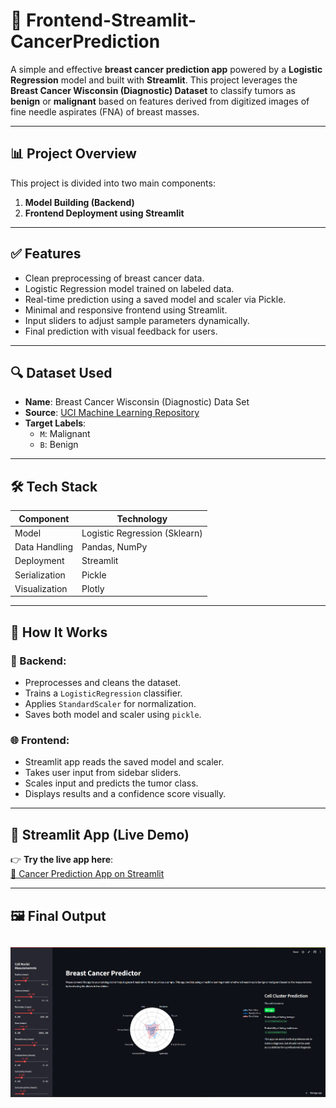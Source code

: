 # 🧠 Frontend-Streamlit-CancerPrediction

A simple and effective **breast cancer prediction app** powered by a **Logistic Regression** model and built with **Streamlit**. This project leverages the **Breast Cancer Wisconsin (Diagnostic) Dataset** to classify tumors as **benign** or **malignant** based on features derived from digitized images of fine needle aspirates (FNA) of breast masses.

---

## 📊 Project Overview

This project is divided into two main components:

1. **Model Building (Backend)**
2. **Frontend Deployment using Streamlit**

---

## ✅ Features

- Clean preprocessing of breast cancer data.
- Logistic Regression model trained on labeled data.
- Real-time prediction using a saved model and scaler via Pickle.
- Minimal and responsive frontend using Streamlit.
- Input sliders to adjust sample parameters dynamically.
- Final prediction with visual feedback for users.

---

## 🔍 Dataset Used

- **Name**: Breast Cancer Wisconsin (Diagnostic) Data Set  
- **Source**: [UCI Machine Learning Repository](https://www.kaggle.com/datasets/uciml/breast-cancer-wisconsin-data)  
- **Target Labels**:  
  - `M`: Malignant  
  - `B`: Benign  

---

## 🛠 Tech Stack

| Component      | Technology         |
|----------------|--------------------|
| Model          | Logistic Regression (Sklearn) |
| Data Handling  | Pandas, NumPy       |
| Deployment     | Streamlit           |
| Serialization  | Pickle              |
| Visualization  | Plotly              |

---

## 🧪 How It Works

### 📁 Backend:
- Preprocesses and cleans the dataset.
- Trains a `LogisticRegression` classifier.
- Applies `StandardScaler` for normalization.
- Saves both model and scaler using `pickle`.

### 🌐 Frontend:
- Streamlit app reads the saved model and scaler.
- Takes user input from sidebar sliders.
- Scales input and predicts the tumor class.
- Displays results and a confidence score visually.

---

## 🚀 Streamlit App (Live Demo)

👉 **Try the live app here**:  
[🔗 Cancer Prediction App on Streamlit](https://frontend-app-cancerprediciton-vspdffhx4ztmpjxerbpvpc.streamlit.app/)

---

## 🖼 Final Output

![Final Result](result.png)
---

